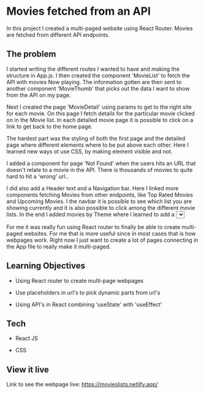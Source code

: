 # Movies fetched from an API

In this project I created a multi-paged website using React Router. Movies are fetched from different API endpoints. 

## The problem

I started writing the different routes I wanted to have and making the structure in App.js. I then created the component 'MovieList' to fetch the API with movies Now playing. The information gotten are then sent to another component 'MovieThumb' that picks out the data I want to show from the API on my page. 

Next I created the page 'MovieDetail' using params to get to the right site for each movie. On this page I fetch details for the particular movie clicked on in the Movie list. In each detailed movie page it is possible to click on a link to get back to the home page.

The hardest part was the styling of both the first page and the detailed page where different elements where to be put above each other. Here I learned new ways ot use CSS, by making element visible and not.

I added a component for page 'Not Found' when the users hits an URL that doesn't relate to a movie in the API. There is thousands of movies to quite hard to hit a 'wrong' url.. 

I did also add a Header text and a Navigation bar. Here I linked more components fetching Movies from other endpoints, like Top Rated Movies and Upcoming Movies. I the navbar it is possible to see which list you are showing currently and it is also possible to click among the different movie lists. In the end I added movies by Theme where I learned to add a <select> element to choose among different themes that fetches different URL's.

For me it was really fun using React router to finally be able to create multi-paged websites. For me that is more useful since in most cases that is how webpages work. Right now I just want to create a lot of pages connecting in the App file to really make it multi-paged.

## Learning Objectives

- Using React router to create multi-page webpages

- Use placeholders in url's to pick dynamic parts from url's

- Using API's in React combining 'useState' with 'useEffect'

## Tech

- React JS

- CSS

## View it live

Link to see the webpage live: https://movieslists.netlify.app/
